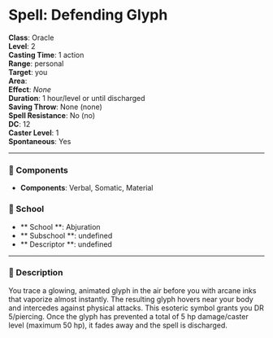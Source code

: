 
# Spell: Defending Glyph
**Class**: Oracle  
**Level**: 2  
**Casting Time**: 1 action  
**Range**: personal  
**Target**: you  
**Area**:   
**Effect**: _None_  
**Duration**: 1 hour/level or until discharged  
**Saving Throw**: None (none)  
**Spell Resistance**: No (no)  
**DC**: 12  
**Caster Level**: 1  
**Spontaneous**: Yes

---

### 🔮 Components
- **Components**: Verbal, Somatic, Material

### 🏫 School
- ** School **: Abjuration
- ** Subschool **: undefined
- ** Descriptor **: undefined
---

### 📜 Description
You trace a glowing, animated glyph in the air before you with arcane inks that vaporize almost instantly. The resulting glyph hovers near your body and intercedes against physical attacks. This esoteric symbol grants you DR 5/piercing. Once the glyph has prevented a total of 5 hp damage/caster level (maximum 50 hp), it fades away and the spell is discharged.
